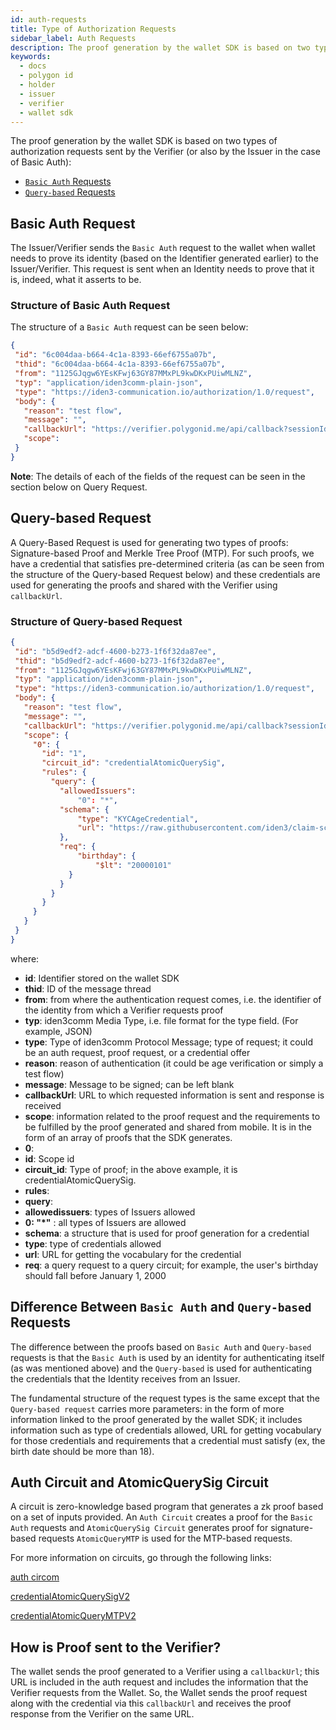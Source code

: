 ```yaml
---
id: auth-requests
title: Type of Authorization Requests
sidebar_label: Auth Requests
description: The proof generation by the wallet SDK is based on two types of authorization requests sent by the Verifier.
keywords:
  - docs
  - polygon id
  - holder
  - issuer
  - verifier
  - wallet sdk
---
```

 
The proof generation by the wallet SDK is based on two types of authorization requests sent by the Verifier (or also by the Issuer in the case of Basic Auth):
 
- [`Basic Auth` Requests](../../../../verifier/verification-library/request-api.md#basic-auth-request)
- [`Query-based` Requests](../../../../verifier/verification-library/request-api.md#query-based-request)
 
## Basic Auth Request
 
The Issuer/Verifier sends the `Basic Auth` request to the wallet when wallet needs to prove its identity (based on the Identifier generated earlier) to the Issuer/Verifier. This request is sent when an Identity needs to prove that it is, indeed, what it asserts to be. 
 
### Structure of Basic Auth Request
 
The structure of a `Basic Auth` request can be seen below:
 
```json
{
 "id": "6c004daa-b664-4c1a-8393-66ef6755a07b",
 "thid": "6c004daa-b664-4c1a-8393-66ef6755a07b",
 "from": "1125GJqgw6YEsKFwj63GY87MMxPL9kwDKxPUiwMLNZ",
 "typ": "application/iden3comm-plain-json",
 "type": "https://iden3-communication.io/authorization/1.0/request",
 "body": {
   "reason": "test flow",
   "message": "",
   "callbackUrl": "https://verifier.polygonid.me/api/callback?sessionId=95209",
   "scope":
 }
} 
```
**Note**: The details of each of the fields of the request can be seen in the section below on Query Request.
 
## Query-based Request
 
A Query-Based Request is used for generating two types of proofs: Signature-based Proof and Merkle Tree Proof (MTP). For such proofs, we have a credential that satisfies pre-determined criteria (as can be seen from the structure of the Query-based Request below) and these credentials are used for generating the proofs and shared with the Verifier using `callbackUrl`.
 
### Structure of Query-based Request

```json
{
 "id": "b5d9edf2-adcf-4600-b273-1f6f32da87ee",
 "thid": "b5d9edf2-adcf-4600-b273-1f6f32da87ee",
 "from": "1125GJqgw6YEsKFwj63GY87MMxPL9kwDKxPUiwMLNZ",
 "typ": "application/iden3comm-plain-json",
 "type": "https://iden3-communication.io/authorization/1.0/request",
 "body": {
   "reason": "test flow",
   "message": "",
   "callbackUrl": "https://verifier.polygonid.me/api/callback?sessionId=932469",
   "scope": {
     "0": {
       "id": "1",
       "circuit_id": "credentialAtomicQuerySig",
       "rules": {
         "query": {
           "allowedIssuers":
               "0": "*",
           "schema": {
               "type": "KYCAgeCredential",
               "url": "https://raw.githubusercontent.com/iden3/claim-schema-vocab/main/schemas/json-ld/kyc-v2.json-ld"
           },
           "req": {
               "birthday": {
                   "$lt": "20000101"
             }
           }
         }
       }
     }
   }
 }
}
```
where:
 
- **id**: Identifier stored on the wallet SDK
- **thid**: ID of the message thread
- **from**: from where the authentication request comes, i.e. the identifier of the identity from which a Verifier requests proof
- **typ**: iden3comm Media Type, i.e. file format for the type field. (For example, JSON)
- **type**: Type of iden3comm Protocol Message; type of request; it could be an auth request, proof request, or a credential offer
- **reason**: reason of authentication (it could be age verification or simply a test flow)
- **message**: Message to be signed; can be left blank
- **callbackUrl**: URL to which requested information is sent and response is received
- **scope**: information related to the proof request and the requirements to be fulfilled by the proof generated and shared from mobile. It is in the form of an array of proofs that the SDK generates.
- **0**:
- **id**: Scope id
- **circuit_id**: Type of proof; in the above example, it is credentialAtomicQuerySig.
- **rules**:
- **query**:
- **allowedissuers**: types of Issuers allowed
- **0: "*"** : all types of Issuers are allowed
- **schema**: a structure that is used for proof generation for a credential
- **type**: type of credentials allowed
- **url**: URL for getting the vocabulary for the credential
- **req**: a query request to a query circuit; for example, the user's birthday should fall before January 1, 2000
 
## Difference Between `Basic Auth` and `Query-based` Requests
 
The difference between the proofs based on `Basic Auth` and `Query-based` requests is that the `Basic Auth` is used by an identity for authenticating itself (as was mentioned above) and the `Query-based` is used for authenticating the credentials that the Identity receives from an Issuer.
 
The fundamental structure of the request types is the same except that the `Query-based request` carries more parameters: in the form of more information linked to the proof generated by the wallet SDK; it includes information such as type of credentials allowed, URL for getting vocabulary for those credentials and requirements that a credential must satisfy (ex, the birth date should be more than 18).
 
## Auth Circuit and AtomicQuerySig Circuit
 
A circuit is zero-knowledge based program that generates a zk proof based on a set of inputs provided. An `Auth Circuit` creates a proof for the `Basic Auth` requests and `AtomicQuerySig Circuit` generates proof for signature-based requests `AtomicQueryMTP` is used for the MTP-based requests.
 
For more information on circuits, go through the following links:

[auth circom](https://github.com/iden3/circuits/blob/master/circuits/auth.circom)
 
[credentialAtomicQuerySigV2](https://github.com/iden3/circuits/blob/master/circuits/credentialAtomicQuerySigV2.circom)
 
[credentialAtomicQueryMTPV2](https://github.com/iden3/circuits/blob/master/circuits/credentialAtomicQueryMTPV2.circom)
 
## How is Proof sent to the Verifier?
 
The wallet sends the proof generated to a Verifier using a `callbackUrl`; this URL is included in the auth request and includes the information that the Verifier requests from the Wallet. So, the Wallet sends the proof request along with the credential via this `callbackUrl` and receives the proof response from the Verifier on the same URL.
